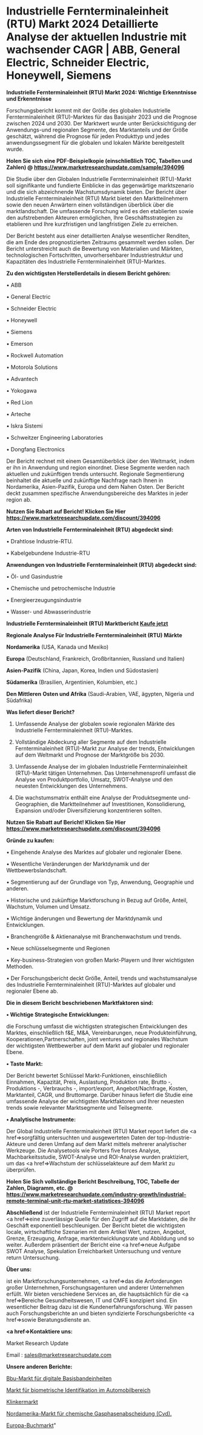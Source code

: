 # Industrielle Fernterminaleinheit (RTU) Markt 2024 Detaillierte Analyse der aktuellen Industrie mit wachsender CAGR | ABB, General Electric, Schneider Electric, Honeywell, Siemens

<strong>Industrielle Fernterminaleinheit (RTU) Markt 2024: Wichtige Erkenntnisse und Erkenntnisse</strong>

Forschungsbericht kommt mit der Größe des globalen Industrielle Fernterminaleinheit (RTU)-Marktes für das Basisjahr 2023 und die Prognose zwischen 2024 und 2030. Der Marktwert wurde unter Berücksichtigung der Anwendungs-und regionalen Segmente, des Marktanteils und der Größe geschätzt, während die Prognose für jeden Produkttyp und jedes anwendungssegment für die globalen und lokalen Märkte bereitgestellt wurde.

<strong>Holen Sie sich eine PDF-Beispielkopie (einschließlich TOC, Tabellen und Zahlen) @
</strong><strong><a href=https://www.marketresearchupdate.com/sample/394096><strong>https://www.marketresearchupdate.com/sample/394096</u></font></a></strong></strong>

Die Studie über den Globalen Industrielle Fernterminaleinheit (RTU)-Markt soll signifikante und fundierte Einblicke in das gegenwärtige marktszenario und die sich abzeichnende Wachstumsdynamik bieten. Der Bericht über Industrielle Fernterminaleinheit (RTU) Markt bietet den Marktteilnehmern sowie den neuen Anwärtern einen vollständigen überblick über die marktlandschaft. Die umfassende Forschung wird es den etablierten sowie den aufstrebenden Akteuren ermöglichen, Ihre Geschäftsstrategien zu etablieren und Ihre kurzfristigen und langfristigen Ziele zu erreichen.

Der Bericht besteht aus einer detaillierten Analyse wesentlicher Renditen, die am Ende des prognostizierten Zeitraums gesammelt werden sollen. Der Bericht unterstreicht auch die Bewertung von Materialien und Märkten, technologischen Fortschritten, unvorhersehbarer Industriestruktur und Kapazitäten des Industrielle Fernterminaleinheit (RTU)-Marktes.

<strong>Zu den wichtigsten Herstellerdetails in diesem Bericht gehören:</strong>

• ABB

• General Electric

• Schneider Electric

• Honeywell

• Siemens

• Emerson

• Rockwell Automation

• Motorola Solutions

• Advantech

• Yokogawa

• Red Lion

• Arteche

• Iskra Sistemi

• Schweitzer Engineering Laboratories

• Dongfang Electronics

Der Bericht rechnet mit einem Gesamtüberblick über den Weltmarkt, indem er ihn in Anwendung und region einordnet. Diese Segmente werden nach aktuellen und zukünftigen trends untersucht. Regionale Segmentierung beinhaltet die aktuelle und zukünftige Nachfrage nach Ihnen in Nordamerika, Asien-Pazifik, Europa und dem Nahen Osten. Der Bericht deckt zusammen spezifische Anwendungsbereiche des Marktes in jeder region ab.

<strong>Nutzen Sie Rabatt auf Bericht! Klicken Sie Hier
</strong><strong><a href=https://www.marketresearchupdate.com/discount/394096>https://www.marketresearchupdate.com/discount/394096</b></u></font></strong></a>

<strong>Arten von Industrielle Fernterminaleinheit (RTU) abgedeckt sind:</strong>

• Drahtlose Industrie-RTU.

• Kabelgebundene Industrie-RTU

<strong>Anwendungen von Industrielle Fernterminaleinheit (RTU) abgedeckt sind:</strong>

• Öl- und Gasindustrie

• Chemische und petrochemische Industrie

• Energieerzeugungsindustrie

• Wasser- und Abwasserindustrie

<strong>Industrielle Fernterminaleinheit (RTU) Marktbericht <a href=https://www.marketresearchupdate.com/buynow/394096>Kaufe jetzt</a></strong>

<strong>Regionale Analyse Für Industrielle Fernterminaleinheit (RTU) Märkte</strong>

<strong>Nordamerika</strong> (USA, Kanada und Mexiko)

<strong>Europa</strong> (Deutschland, Frankreich, Großbritannien, Russland und Italien)

<strong>Asien-Pazifik</strong> (China, Japan, Korea, Indien und Südostasien)

<strong>Südamerika</strong> (Brasilien, Argentinien, Kolumbien, etc.)

<strong>Den Mittleren</strong> <strong>Osten und Afrika</strong> (Saudi-Arabien, VAE, ägypten, Nigeria und Südafrika)

<strong>Was liefert dieser Bericht?</strong>

1. Umfassende Analyse der globalen sowie regionalen Märkte des Industrielle Fernterminaleinheit (RTU)-Marktes.

2. Vollständige Abdeckung aller Segmente auf dem Industrielle Fernterminaleinheit (RTU)-Markt zur Analyse der trends, Entwicklungen auf dem Weltmarkt und Prognose der Marktgröße bis 2030.

3. Umfassende Analyse der im globalen Industrielle Fernterminaleinheit (RTU)-Markt tätigen Unternehmen. Das Unternehmensprofil umfasst die Analyse von Produktportfolio, Umsatz, SWOT-Analyse und den neuesten Entwicklungen des Unternehmens.

4. Die wachstumsmatrix enthält eine Analyse der Produktsegmente und-Geographien, die Marktteilnehmer auf Investitionen, Konsolidierung, Expansion und/oder Diversifizierung konzentrieren sollten.

<strong>Nutzen Sie Rabatt auf Bericht! Klicken Sie Hier
</strong><strong><a href=https://www.marketresearchupdate.com/discount/394096>https://www.marketresearchupdate.com/discount/394096</b></u></font></strong></a>

<strong>Gründe zu kaufen:</strong>

• Eingehende Analyse des Marktes auf globaler und regionaler Ebene.

• Wesentliche Veränderungen der Marktdynamik und der Wettbewerbslandschaft.

• Segmentierung auf der Grundlage von Typ, Anwendung, Geographie und anderen.

• Historische und zukünftige Marktforschung in Bezug auf Größe, Anteil, Wachstum, Volumen und Umsatz.

• Wichtige änderungen und Bewertung der Marktdynamik und Entwicklungen.

• Branchengröße &amp; Aktienanalyse mit Branchenwachstum und trends.

• Neue schlüsselsegmente und Regionen

• Key-business-Strategien von großen Markt-Playern und Ihrer wichtigsten Methoden.

• Der Forschungsbericht deckt Größe, Anteil, trends und wachstumsanalyse des Industrielle Fernterminaleinheit (RTU)-Marktes auf globaler und regionaler Ebene ab.

<strong>Die in diesem Bericht beschriebenen Marktfaktoren sind:</strong>

<strong>• Wichtige Strategische Entwicklungen:</strong>

die Forschung umfasst die wichtigsten strategischen Entwicklungen des Marktes, einschließlich f&amp;E, M&amp;A, Vereinbarungen, neue Produkteinführung, Kooperationen,Partnerschaften, joint ventures und regionales Wachstum der wichtigsten Wettbewerber auf dem Markt auf globaler und regionaler Ebene.

<strong>• Taste Markt:</strong>

Der Bericht bewertet Schlüssel Markt-Funktionen, einschließlich Einnahmen, Kapazität, Preis, Auslastung, Produktion rate, Brutto -, Produktions -, Verbrauchs -, import/export, Angebot/Nachfrage, Kosten, Marktanteil, CAGR, und Bruttomarge. Darüber hinaus liefert die Studie eine umfassende Analyse der wichtigsten Marktfaktoren und Ihrer neuesten trends sowie relevanter Marktsegmente und Teilsegmente.

<strong>• Analytische Instrumente:</strong>

Der Global Industrielle Fernterminaleinheit (RTU) Market report liefert die <a href=>sorgf</a>ältig untersuchten und ausgewerteten Daten der top-Industrie-Akteure und deren Umfang auf dem Markt mittels mehrerer analytischer Werkzeuge. Die Analysetools wie Porters five forces Analyse, Machbarkeitsstudie, SWOT-Analyse und ROI-Analyse wurden praktiziert, um das <a href=>Wachstum</a> der schlüsselakteure auf dem Markt zu überprüfen.

<strong>Holen Sie Sich vollständige Bericht Beschreibung, TOC, Tabelle der Zahlen, Diagramm, etc. @ </strong><strong><a href=https://www.marketresearchupdate.com/industry-growth/industrial-remote-terminal-unit-rtu-market-statistices-394096>https://www.marketresearchupdate.com/industry-growth/industrial-remote-terminal-unit-rtu-market-statistices-394096</a></font></strong>

<strong>Abschließend</strong> ist der Industrielle Fernterminaleinheit (RTU) Market report <a href=>eine</a> zuverlässige Quelle für den Zugriff auf die Marktdaten, die Ihr Geschäft exponentiell beschleunigen. Der Bericht bietet die wichtigsten locale, wirtschaftliche Szenarien mit dem Artikel Wert, nutzen, Angebot, Grenze, Erzeugung, Anfrage, marktentwicklungsrate und Abbildung und so weiter. Außerdem präsentiert der Bericht eine <a href=>neue</a> Aufgabe SWOT Analyse, Spekulation Erreichbarkeit Untersuchung und venture return Untersuchung.

<strong>Über uns:</strong>

 ist ein Marktforschungsunternehmen, <a href=>das</a> die Anforderungen großer Unternehmen, Forschungsagenturen und anderer Unternehmen erfüllt. Wir bieten verschiedene Services an, die hauptsächlich für die <a href=>Bereiche</a> Gesundheitswesen, IT und CMFE konzipiert sind. Ein wesentlicher Beitrag dazu ist die Kundenerfahrungsforschung. Wir passen auch Forschungsberichte an und bieten syndizierte Forschungsberichte <a href=>sowie</a> Beratungsdienste an.

<strong><a href=>Kontaktiere uns:</a></strong>

Market Research Update

Email : sales@marketresearchupdate.com

<strong>Unsere anderen Berichte:</strong>

<a href=https://www.linkedin.com/pulse/digital-baseband-unit-bbu-market-2023-latest>Bbu-Markt für digitale Basisbandeinheiten</a>

<a href=https://www.linkedin.com/pulse/automotive-biometric-identification-market-sizing>Markt für biometrische Identifikation im Automobilbereich</a>

<a href=https://www.linkedin.com/pulse/clinker-market-size-emerging-trends-consumption>Klinkermarkt</a>

<a href=https://www.linkedin.com/pulse/north-america-chemical-vapor-deposition-cvd-market-analysis>Nordamerika-Markt für chemische Gasphasenabscheidung (Cvd).</a>

<a href=https://www.linkedin.com/pulse/europe-book-market-expecting-outstanding-growth>Europa-Buchmarkt</a>"
